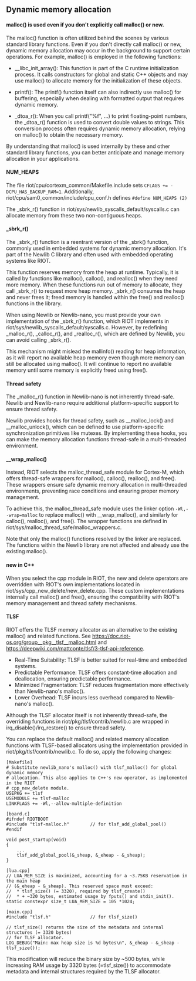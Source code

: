 ## Dynamic memory allocation

#### malloc() is used even if you don't explicitly call malloc() or new.
The malloc() function is often utilized behind the scenes by various standard library functions. Even if you don't directly call malloc() or new, dynamic memory allocation may occur in the background to support certain operations. For example, malloc() is employed in the following functions:

- __libc_init_array(): This function is part of the C runtime initialization process. It calls constructors for global and static C++ objects and may use malloc() to allocate memory for the initialization of these objects.

- printf(): The printf() function itself can also indirectly use malloc() for buffering, especially when dealing with formatted output that requires dynamic memory.

- _dtoa_r(): When you call printf("%f", ...) to print floating-point numbers, the _dtoa_r() function is used to convert double values to strings. This conversion process often requires dynamic memory allocation, relying on malloc() to obtain the necessary memory.

By understanding that malloc() is used internally by these and other standard library functions, you can better anticipate and manage memory allocation in your applications.

#### NUM_HEAPS
The file riot/cpu/cortexm_common/Makefile.include sets `CFLAGS += -DCPU_HAS_BACKUP_RAM=1`. Additionally, riot/cpu/sam0_common/include/cpu_conf.h defines `#define NUM_HEAPS (2)`

The _sbrk_r() function in riot/sys/newlib_syscalls_default/syscalls.c can allocate memory from these two non-contiguous heaps.

#### _sbrk_r()
The _sbrk_r() function is a reentrant version of the _sbrk() function, commonly used in embedded systems for dynamic memory allocation. It's part of the Newlib C library and often used with embedded operating systems like RIOT.

This function reserves memory from the heap at runtime. Typically, it is called by functions like malloc(), calloc(), and realloc() when they need more memory. When these functions run out of memory to allocate, they call _sbrk_r() to request more heap memory. _sbrk_r() consumes the heap and never frees it; freed memory is handled within the free() and realloc() functions in the library.

When using Newlib or Newlib-nano, you must provide your own implementation of the _sbrk_r() function, which RIOT implements in riot/sys/newlib_syscalls_default/syscalls.c. However, by redefining _malloc_r(), _calloc_r(), and _realloc_r(), which are defined by Newlib, you can avoid calling _sbrk_r().

This mechanism might mislead the mallinfo() reading for heap information, as it will report no available heap memory even though more memory can still be allocated using malloc(). It will continue to report no available memory until some memory is explicitly freed using free().

#### Thread safety
The _malloc_r() function in Newlib-nano is not inherently thread-safe. Newlib and Newlib-nano require additional platform-specific support to ensure thread safety.

Newlib provides hooks for thread safety, such as __malloc_lock() and __malloc_unlock(), which can be defined to use platform-specific synchronization primitives like mutexes. By implementing these hooks, you can make the memory allocation functions thread-safe in a multi-threaded environment.

#### __wrap_malloc()
Instead, RIOT selects the malloc_thread_safe module for Cortex-M, which offers thread-safe wrappers for malloc(), calloc(), realloc(), and free(). These wrappers ensure safe dynamic memory allocation in multi-threaded environments, preventing race conditions and ensuring proper memory management.

To achieve this, the malloc_thread_safe module uses the linker option `-Wl,--wrap=malloc` to replace malloc() with __wrap_malloc(), and similarly for calloc(), realloc(), and free(). The wrapper functions are defined in riot/sys/malloc_thread_safe/malloc_wrappers.c.

Note that only the malloc() functions resolved by the linker are replaced. The functions within the Newlib library are not affected and already use the existing malloc().

#### new in C++
When you select the cpp module in RIOT, the new and delete operators are overridden with RIOT's own implementations located in riot/sys/cpp_new_delete/new_delete.cpp. These custom implementations internally call malloc() and free(), ensuring the compatibility with RIOT's memory management and thread safety mechanisms.

#### TLSF
RIOT offers the TLSF memory allocator as an alternative to the existing malloc() and related functions. See https://doc.riot-os.org/group__pkg__tlsf__malloc.html and https://deepwiki.com/mattconte/tlsf/3-tlsf-api-reference.

- Real-Time Suitability: TLSF is better suited for real-time and embedded systems.
- Predictable Performance: TLSF offers constant-time allocation and deallocation, ensuring predictable performance.
- Minimized Fragmentation: TLSF reduces fragmentation more effectively than Newlib-nano's malloc().
- Lower Overhead: TLSF incurs less overhead compared to Newlib-nano's malloc().

Although the TLSF allocator itself is not inherently thread-safe, the overriding functions in riot/pkg/tlsf/contrib/newlib.c are wrapped in irq_disable()/irq_restore() to ensure thread safety.

You can replace the default malloc() and related memory allocation functions with TLSF-based allocators using the implementation provided in riot/pkg/tlsf/contrib/newlib.c. To do so, apply the following changes:
```
[Makefile]
# Substitute newlib_nano's malloc() with tlsf_malloc() for global dynamic memory
# allocation. This also applies to C++'s new operator, as implemented in the RIOT
# cpp_new_delete module.
USEPKG += tlsf
USEMODULE += tlsf-malloc
LINKFLAGS += -Wl,--allow-multiple-definition

[board.c]
#ifndef RIOTBOOT
#include "tlsf-malloc.h"        // for tlsf_add_global_pool()
#endif

void post_startup(void)
{
    ...
    tlsf_add_global_pool(&_sheap, &_eheap - &_sheap);
}

[lua.cpp]
// LUA_MEM_SIZE is maximized, accounting for a ~3.75KB reservation in the main heap
// (&_eheap - &_sheap). This reserved space must exceed:
//  * tlsf_size() (= 3320), required by tlsf_create()
//  * + ~320 bytes, estimated usage by fputs() and stdin_init().
static constexpr size_t LUA_MEM_SIZE = 105 *1024;

[main.cpp]
#include "tlsf.h"               // for tlsf_size()

// tlsf_size() returns the size of the metadata and internal structures (= 3320 bytes)
// for TLSF allocator.
LOG_DEBUG("Main: max heap size is %d bytes\n", &_eheap - &_sheap - tlsf_size());
```

This modification will reduce the binary size by ~500 bytes, while increasing RAM usage by 3320 bytes (=tlsf_size()) to accommodate metadata and internal structures required by the TLSF allocator.
